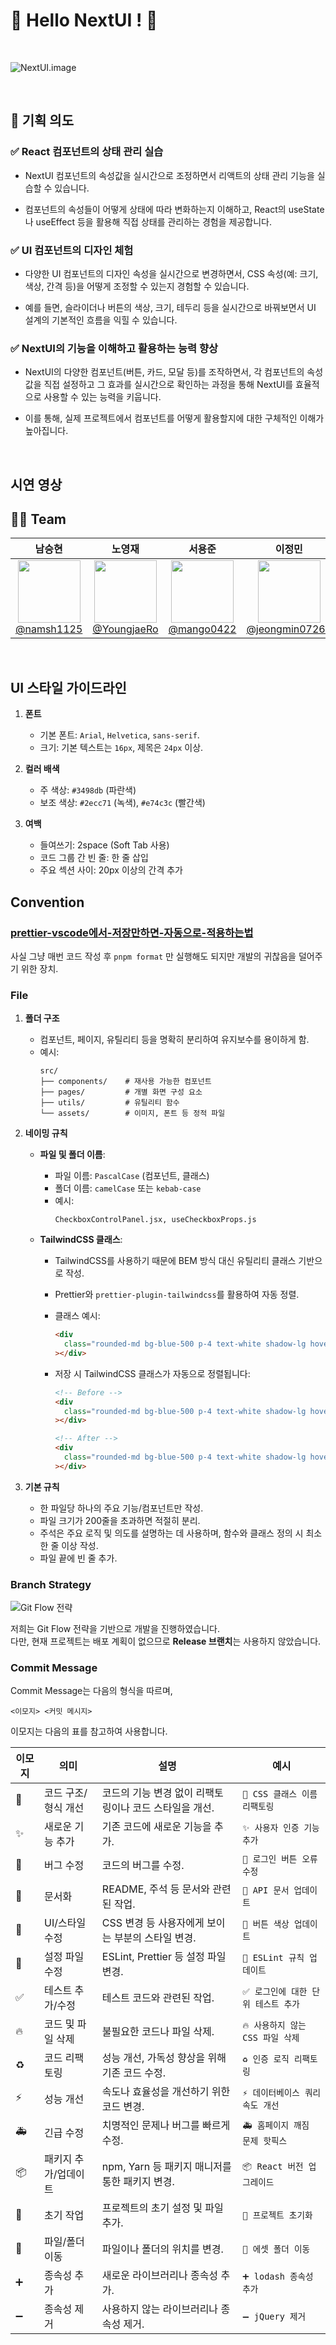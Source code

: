 # 🙌 Hello NextUI ! 🙌 
<br>

![NextUI.image](https://nextui.org/_next/image?url=https%3A%2F%2Fheroui-assets.nyc3.cdn.digitaloceanspaces.com%2Fimages%2Fnextui-banner.jpeg&w=1920&q=100)

<br>

## 🧐 기획 의도

### ✅ React 컴포넌트의 상태 관리 실습

- NextUI 컴포넌트의 속성값을 실시간으로 조정하면서 리액트의 상태 관리 기능을 실습할 수 있습니다.
  
- 컴포넌트의 속성들이 어떻게 상태에 따라 변화하는지 이해하고, React의 useState나 useEffect 등을 활용해 직접 상태를 관리하는 경험을 제공합니다.  


  

### ✅ UI 컴포넌트의 디자인 체험

- 다양한 UI 컴포넌트의 디자인 속성을 실시간으로 변경하면서, CSS 속성(예: 크기, 색상, 간격 등)을 어떻게 조정할 수 있는지 경험할 수 있습니다.
  
- 예를 들면, 슬라이더나 버튼의 색상, 크기, 테두리 등을 실시간으로 바꿔보면서 UI 설계의 기본적인 흐름을 익힐 수 있습니다.   


  

### ✅ NextUI의 기능을 이해하고 활용하는 능력 향상

- NextUI의 다양한 컴포넌트(버튼, 카드, 모달 등)를 조작하면서, 각 컴포넌트의 속성값을 직접 설정하고 그 효과를 실시간으로 확인하는 과정을 통해 NextUI를 효율적으로 사용할 수 있는 능력을 키웁니다.
  
- 이를 통해, 실제 프로젝트에서 컴포넌트를 어떻게 활용할지에 대한 구체적인 이해가 높아집니다.

<br>

## 시연 영상

## :technologist: Team

|                                                               **남승현**                                                               |                                                                **노영재**                                                                 |                                                               **서용준**                                                               |                                                                   **이정민**                                                                    |
| :------------------------------------------------------------------------------------------------------------------------------------: | :---------------------------------------------------------------------------------------------------------------------------------------: | :------------------------------------------------------------------------------------------------------------------------------------: | :---------------------------------------------------------------------------------------------------------------------------------------------: |
| [<img src="https://avatars.githubusercontent.com/u/45845547?v=4" height=100 width=100> <br/> @namsh1125](https://github.com/namsh1125) | [<img src="https://avatars.githubusercontent.com/u/146312456?v=4" height=100 width=100> <br/> @YoungjaeRo](https://github.com/YoungjaeRo) | [<img src="https://avatars.githubusercontent.com/u/83891638?v=4" height=100 width=100> <br/> @mango0422](https://github.com/mango0422) | [<img src="https://avatars.githubusercontent.com/u/152269806?v=4" height=100 width=100> <br/> @jeongmin07262](https://github.com/jeongmin07262) |

<br>

## UI 스타일 가이드라인

1. **폰트**

   - 기본 폰트: `Arial`, `Helvetica`, `sans-serif`.
   - 크기: 기본 텍스트는 `16px`, 제목은 `24px` 이상.

2. **컬러 배색**
   <!-- 테스트로 작성한 것. 추후 수정 필 -->

   - 주 색상: `#3498db` (파란색)
   - 보조 색상: `#2ecc71` (녹색), `#e74c3c` (빨간색)

3. **여백**
   - 들여쓰기: 2space (Soft Tab 사용)
   - 코드 그룹 간 빈 줄: 한 줄 삽입
   - 주요 섹션 사이: 20px 이상의 간격 추가

## Convention

### [prettier-vscode에서-저장만하면-자동으로-적용하는법](how-to-prettier.md)

사실 그냥 매번 코드 작성 후 `pnpm format` 만 실행해도 되지만 개발의 귀찮음을 덜어주기 위한 장치.

### File

1. **폴더 구조**

   - 컴포넌트, 페이지, 유틸리티 등을 명확히 분리하여 유지보수를 용이하게 함.
   - 예시:
     ```plaintext
     src/
     ├── components/    # 재사용 가능한 컴포넌트
     ├── pages/         # 개별 화면 구성 요소
     ├── utils/         # 유틸리티 함수
     └── assets/        # 이미지, 폰트 등 정적 파일
     ```

2. **네이밍 규칙**

   - **파일 및 폴더 이름**:

     - 파일 이름: `PascalCase` (컴포넌트, 클래스)
     - 폴더 이름: `camelCase` 또는 `kebab-case`
     - 예시:
       ```plaintext
       CheckboxControlPanel.jsx, useCheckboxProps.js
       ```

   - **TailwindCSS 클래스**:

     - TailwindCSS를 사용하기 때문에 BEM 방식 대신 유틸리티 클래스 기반으로 작성.
     - Prettier와 `prettier-plugin-tailwindcss`를 활용하여 자동 정렬.
     - 클래스 예시:
       ```html
       <div
         class="rounded-md bg-blue-500 p-4 text-white shadow-lg hover:bg-blue-700"
       ></div>
       ```
     - 저장 시 TailwindCSS 클래스가 자동으로 정렬됩니다:

       ```html
       <!-- Before -->
       <div
         class="rounded-md bg-blue-500 p-4 text-white shadow-lg hover:bg-blue-700"
       ></div>

       <!-- After -->
       <div
         class="rounded-md bg-blue-500 p-4 text-white shadow-lg hover:bg-blue-700"
       ></div>
       ```

3. **기본 규칙**
   - 한 파일당 하나의 주요 기능/컴포넌트만 작성.
   - 파일 크기가 200줄을 초과하면 적절히 분리.
   - 주석은 주요 로직 및 의도를 설명하는 데 사용하며, 함수와 클래스 정의 시 최소 한 줄 이상 작성.
   - 파일 끝에 빈 줄 추가.

### Branch Strategy

![Git Flow 전략](./docs/GitFlow.png)

저희는 Git Flow 전략을 기반으로 개발을 진행하였습니다.  
다만, 현재 프로젝트는 배포 계획이 없으므로 **Release 브랜치**는 사용하지 않았습니다.

### Commit Message

Commit Message는 다음의 형식을 따르며,

```
<이모지> <커밋 메시지>
```

이모지는 다음의 표를 참고하여 사용합니다.

| **이모지** | **의미**             | **설명**                                               | **예시**                            |
| ---------- | -------------------- | ------------------------------------------------------ | ----------------------------------- |
| 🎨         | 코드 구조/형식 개선  | 코드의 기능 변경 없이 리팩토링이나 코드 스타일을 개선. | `🎨 CSS 클래스 이름 리팩토링`       |
| ✨         | 새로운 기능 추가     | 기존 코드에 새로운 기능을 추가.                        | `✨ 사용자 인증 기능 추가`          |
| 🐛         | 버그 수정            | 코드의 버그를 수정.                                    | `🐛 로그인 버튼 오류 수정`          |
| 📝         | 문서화               | README, 주석 등 문서와 관련된 작업.                    | `📝 API 문서 업데이트`              |
| 💄         | UI/스타일 수정       | CSS 변경 등 사용자에게 보이는 부분의 스타일 변경.      | `💄 버튼 색상 업데이트`             |
| 🔧         | 설정 파일 수정       | ESLint, Prettier 등 설정 파일 변경.                    | `🔧 ESLint 규칙 업데이트`           |
| ✅         | 테스트 추가/수정     | 테스트 코드와 관련된 작업.                             | `✅ 로그인에 대한 단위 테스트 추가` |
| 🔥         | 코드 및 파일 삭제    | 불필요한 코드나 파일 삭제.                             | `🔥 사용하지 않는 CSS 파일 삭제`    |
| ♻️         | 코드 리팩토링        | 성능 개선, 가독성 향상을 위해 기존 코드 수정.          | `♻️ 인증 로직 리팩토링`             |
| ⚡         | 성능 개선            | 속도나 효율성을 개선하기 위한 코드 변경.               | `⚡ 데이터베이스 쿼리 속도 개선`    |
| 🚑         | 긴급 수정            | 치명적인 문제나 버그를 빠르게 수정.                    | `🚑 홈페이지 깨짐 문제 핫픽스`      |
| 📦         | 패키지 추가/업데이트 | npm, Yarn 등 패키지 매니저를 통한 패키지 변경.         | `📦 React 버전 업그레이드`          |
| 🎉         | 초기 작업            | 프로젝트의 초기 설정 및 파일 추가.                     | `🎉 프로젝트 초기화`                |
| 🚚         | 파일/폴더 이동       | 파일이나 폴더의 위치를 변경.                           | `🚚 에셋 폴더 이동`                 |
| ➕         | 종속성 추가          | 새로운 라이브러리나 종속성 추가.                       | `➕ lodash 종속성 추가`             |
| ➖         | 종속성 제거          | 사용하지 않는 라이브러리나 종속성 제거.                | `➖ jQuery 제거`                    |
